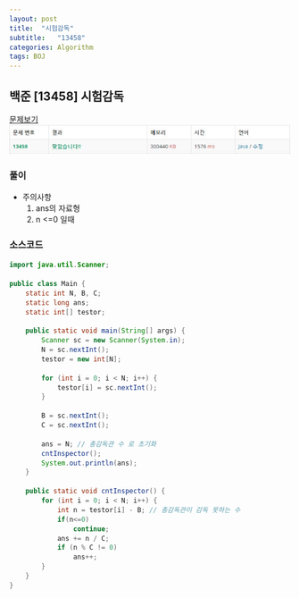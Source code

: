 ```yaml
---
layout: post
title:  "시험감독"
subtitle:   "13458"
categories: Algorithm
tags: BOJ
---
```


## 백준 [13458] 시험감독
[문제보기](https://www.acmicpc.net/problem/13458) <br>
![Alt text](/assets/img/baekjoon/13458.JPG)

### 풀이
- 주의사항 
  1.  ans의 자료형
  2.  n <=0 일때 

### 소스코드

~~~ java
import java.util.Scanner;

public class Main {
	static int N, B, C;
	static long ans;
	static int[] testor;

	public static void main(String[] args) {
		Scanner sc = new Scanner(System.in);
		N = sc.nextInt();
		testor = new int[N];

		for (int i = 0; i < N; i++) {
			testor[i] = sc.nextInt();
		}

		B = sc.nextInt();
		C = sc.nextInt();

		ans = N; // 총감독관 수 로 초기화
		cntInspector();
		System.out.println(ans);
	}

	public static void cntInspector() {
		for (int i = 0; i < N; i++) {
			int n = testor[i] - B; // 총감독관이 감독 못하는 수
			if(n<=0)
				continue;
			ans += n / C;
			if (n % C != 0)
				ans++;
		}
	}
}
~~~
